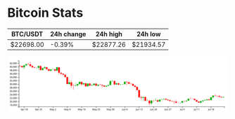 # Bitcoin Stats

BTC/USDT|24h change|24h high|24h low|
|---|---|---|---|
|$22698.00|-0.39%|$22877.26|$21934.57|

<img src="./chart.svg">
